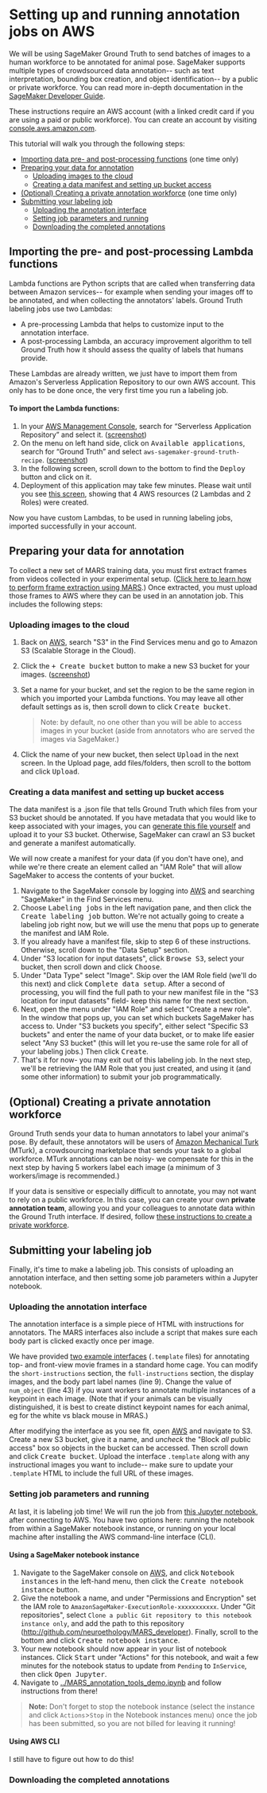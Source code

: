 # Setting up and running annotation jobs on AWS

We will be using SageMaker Ground Truth to send batches of images to a human workforce to be annotated for animal pose. SageMaker supports multiple types of crowdsourced data annotation-- such as text interpretation, bounding box creation, and object identification-- by a public or private workforce. You can read more in-depth documentation in the [SageMaker Developer Guide](https://docs.aws.amazon.com/sagemaker/latest/dg/whatis.html).

These instructions require an AWS account (with a linked credit card if you are using a paid or public workforce). You can create an account by visiting [console.aws.amazon.com](http://console.aws.amazon.com).

This tutorial will walk you through the following steps:
* [Importing data pre- and post-processing functions](#importing-the-pre--and-post-processing-lambda-functions) (one time only)
* [Preparing your data for annotation](#preparing-your-data-for-annotation)
    * [Uploading images to the cloud](#uploading-images-to-the-cloud)
    * [Creating a data manifest and setting up bucket access](#creating-a-data-manifest-and-setting-up-bucket-access)
* [(Optional) Creating a private annotation workforce](#(optional)-creating-a-private-annotation-workforce) (one time only)
* [Submitting your labeling job](#submitting-your-labeling-job)
    * [Uploading the annotation interface](#editing-the-annotation-interface)
    * [Setting job parameters and running](#setting-job-parameters-and-running)
    * [Downloading the completed annotations](#downloading-the-completed-annotations)


## Importing the pre- and post-processing Lambda functions
Lambda functions are Python scripts that are called when transferring data between Amazon services-- for example when sending your images off to be annotated, and when collecting the annotators' labels. Ground Truth labeling jobs use two Lambdas:

* A pre-processing Lambda that helps to customize input to the annotation interface.
* A post-processing Lambda, an accuracy improvement algorithm to tell Ground Truth how it should assess the quality of labels that humans provide.

These Lambdas are already written, we just have to import them from Amazon's Serverless Application Repository to our own AWS account. This only has to be done once, the very first time you run a labeling job.

#### To import the Lambda functions:
1. In your [AWS Management Console](http://console.aws.amazon.com), search for “Serverless Application Repository” and select it. ([screenshot](serverlessapprepo.png))
2. On the menu on left hand side, click on <kbd>Available applications</kbd>, search for “Ground Truth” and select `aws-sagemaker-ground-truth-recipe`. ([screenshot](groundtruthlambda.png))
3. In the following screen, scroll down to the bottom to find the <kbd>Deploy</kbd> button and click on it.
4.	Deployment of this application may take few minutes. Please wait until you see [this screen](lambdasdeployed.png), showing that 4 AWS resources (2 Lambdas and 2 Roles) were created.

Now you have custom Lambdas, to be used in running labeling jobs, imported successfully in your account.

## Preparing your data for annotation
To collect a new set of MARS training data, you must first extract frames from videos collected in your experimental setup. ([Click here to learn how to perform frame extraction using MARS](../readme.md#extract-video-frames-for-annotation).) Once extracted, you must upload those frames to AWS where they can be used in an annotation job. This includes the following steps:

### Uploading images to the cloud
1. Back on [AWS](http://console.aws.amazon.com), search "S3" in the Find Services menu and go to Amazon S3 (Scalable Storage in the Cloud).
2. Click the <kbd>+ Create bucket</kbd> button to make a new S3 bucket for your images. ([screenshot](s3bucket.png))
3. Set a name for your bucket, and set the region to be the same region in which you imported your Lambda functions. You may leave all other default settings as is, then scroll down to click <kbd>Create bucket</kbd>.
    > Note: by default, no one other than you will be able to access images in your bucket (aside from annotators who are served the images via SageMaker.)

4. Click the name of your new bucket, then select <kbd>Upload</kbd> in the next screen. In the Upload page, add files/folders, then scroll to the bottom and click <kbd>Upload</kbd>.

### Creating a data manifest and setting up bucket access
The data manifest is a .json file that tells Ground Truth which files from your S3 bucket should be annotated. If you have metadata that you would like to keep associated with your images, you can [generate this file yourself](readme_customManifests.md) and upload it to your S3 bucket. Otherwise, SageMaker can crawl an S3 bucket and generate a manifest automatically.

We will now create a manifest for your data (if you don't have one), and while we're there create an element called an "IAM Role" that will allow SageMaker to access the contents of your bucket.

1. Navigate to the SageMaker console by logging into [AWS](http://console.aws.amazon.com) and searching "SageMaker" in the Find Services menu.
2. Choose <kbd>Labeling jobs</kbd> in the left navigation pane, and then click the <kbd>Create labeling job</kbd> button. We're not actually going to create a labeling job right now, but we will use the menu that pops up to generate the manifest and IAM Role.
3. If you already have a manifest file, skip to step 6 of these instructions. Otherwise, scroll down to the "Data Setup" section.
4. Under "S3 location for input datasets", click <kbd>Browse S3</kbd>, select your bucket, then scroll down and click <kbd>Choose</kbd>.
5. Under "Data Type" select "Image". Skip over the IAM Role field (we'll do this next) and click <kbd>Complete data setup</kbd>. After a second of processing, you will find the full path to your new manifest file in the "S3 location for input datasets" field- keep this name for the next section.
6. Next, open the menu under "IAM Role" and select "Create a new role". In the window that pops up, you can set which buckets SageMaker has access to. Under "S3 buckets you specify", either select "Specific S3 buckets" and enter the name of your data bucket, or to make life easier select "Any S3 bucket" (this will let you re-use the same role for all of your labeling jobs.) Then click <kbd>Create</kbd>.
7. That's it for now- you may exit out of this labeling job. In the next step, we'll be retrieving the IAM Role that you just created, and using it (and some other information) to submit your job programmatically.

## (Optional) Creating a private annotation workforce
Ground Truth sends your data to human annotators to label your animal's pose. By default, these annotators will be users of [Amazon Mechanical Turk](https://www.mturk.com/) (MTurk), a crowdsourcing marketplace that sends your task to a global workforce. MTurk annotations can be noisy- we compensate for this in the next step by having 5 workers label each image (a minimum of 3 workers/image is recommended.)

If your data is sensitive or especially difficult to annotate, you may not want to rely on a public workforce. In this case, you can create your own **private annotation team**, allowing you and your colleagues to annotate data within the Ground Truth interface. If desired, follow [these instructions to create a private workforce](readme_privateWorkforce.md).

## Submitting your labeling job
Finally, it's time to make a labeling job. This consists of uploading an annotation interface, and then setting some job parameters within a Jupyter notebook.

### Uploading the annotation interface
The annotation interface is a simple piece of HTML with instructions for annotators. The MARS interfaces also include a script that makes sure each body part is clicked exactly once per image.

We have provided [two example interfaces](../annotation_interface) (`.template` files) for annotating top- and front-view movie frames in a standard home cage. You can modify the `short-instructions` section, the `full-instructions` section, the display images, and the body part label names (line 9). Change the value of `num_object` (line 43) if you want workers to annotate multiple instances of a keypoint in each image. (Note that if your animals can be visually distinguished, it is best to create distinct keypoint names for each animal, eg for the white vs black mouse in MRAS.)

After modifying the interface as you see fit, open [AWS](http://console.aws.amazon.com) and navigate to S3. Create a new S3 bucket, give it a name, and *uncheck* the "Block *all* public access" box so objects in the bucket can be accessed. Then scroll down and click <kbd>Create bucket</kbd>. Upload the interface `.template` along with any instructional images you want to include-- make sure to update your `.template` HTML to include the full URL of these images.

### Setting job parameters and running
At last, it is labeling job time! We will run the job from [this Jupyter notebook](../MARS_annotation_tools_demo.ipynb), after connecting to AWS. You have two options here: running the notebook from within a SageMaker notebook instance, or running on your local machine after installing the AWS command-line interface (CLI).

#### Using a SageMaker notebook instance
1. Navigate to the SageMaker console on [AWS](http://console.aws.amazon.com), and click <kbd>Notebook instances</kbd> in the left-hand menu, then click the <kbd>Create notebook instance</kbd> button.
2. Give the notebook a name, and under "Permissions and Encryption" set the IAM role to `AmazonSageMaker-ExecutionRole-xxxxxxxxxxx`. Under "Git repositories", select `Clone a public Git repository to this notebook instance only`, and add the path to this repository (http://github.com/neuroethology/MARS_developer). Finally, scroll to the bottom and click <kbd>Create notebook instance</kbd>.
3. Your new notebook should now appear in your list of notebook instances. Click <kbd>Start</kbd> under "Actions" for this notebook, and wait a few minutes for the notebook status to update from `Pending` to `InService`, then click <kbd>Open Jupyter</kbd>.
4. Navigate to [../MARS_annotation_tools_demo.ipynb](../MARS_annotation_tools_demo.ipynb) and follow instructions from there!

> **Note:** Don't forget to stop the notebook instance (select the instance and click `Actions`>`Stop` in the Notebook instances menu) once the job has been submitted, so you are not billed for leaving it running!

#### Using AWS CLI
I still have to figure out how to do this!

### Downloading the completed annotations

